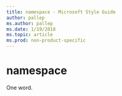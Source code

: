 ```yaml
---
title: namespace - Microsoft Style Guide
author: pallep
ms.author: pallep
ms.date: 1/19/2018
ms.topic: article
ms.prod: non-product-specific
---
```


# namespace

One word.
